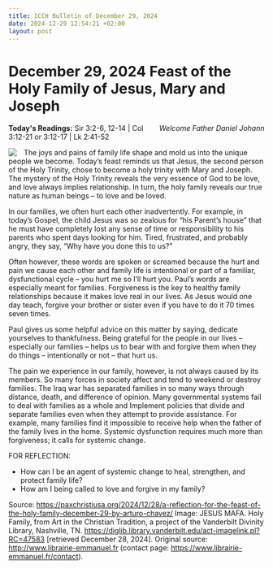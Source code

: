 ```yaml
---
title: ICCH Bulletin of December 29, 2024
date: 2024-12-29 12:54:21 +02:00
layout: post
---
```


# December 29, 2024 Feast of the Holy Family of Jesus, Mary and Joseph
<span style="float: right"><em>Welcome Father Daniel Johann</em></span>
**Today's Readings:** Sir 3:2-6, 12-14 | Col 3:12-21 or 3:12-17 | Lk 2:41-52


<img style="float: left; margin-right: 1em;" src="https://diglib.library.vanderbilt.edu/cdri/jpeg/Mafa001.jpg">

The joys and pains of family life shape and mold us into the unique people we become. Today’s feast reminds us that Jesus, the second person of the Holy Trinity, chose to become a holy trinity with Mary and Joseph. The mystery of the Holy Trinity reveals the very essence of God to be love, and love always implies relationship. In turn, the holy family reveals our true nature as human beings – to love and be loved.

In our families, we often hurt each other inadvertently. For example, in today’s Gospel, the child Jesus was so zealous for “his Parent’s house” that he must have completely lost any sense of time or responsibility to his parents who spent days looking for him. Tired, frustrated, and probably angry, they say, “Why have you done this to us?”

Often however, these words are spoken or screamed because the hurt and pain we cause each other and family life is intentional or part of a familiar, dysfunctional cycle – you hurt me so I’ll hurt you. Paul’s words are especially meant for families. Forgiveness is the key to healthy family relationships because it makes love real in our lives. As Jesus would one day teach, forgive your brother or sister even if you have to do it 70 times seven times.

Paul gives us some helpful advice on this matter by saying, dedicate yourselves to thankfulness. Being grateful for the people in our lives – especially our families – helps us to bear with and forgive them when they do things – intentionally or not – that hurt us.

The pain we experience in our family, however, is not always caused by its members. So many forces in society affect and tend to weekend or destroy families. The Iraq war has separated families in so many ways through distance, death, and difference of opinion. Many governmental systems fail to deal with families as a whole and Implement policies that divide and separate families even when they attempt to provide assistance. For example, many families find it impossible to receive help when the father of the family lives in the home. Systemic dysfunction requires much more than forgiveness; it calls for systemic change.

FOR REFLECTION:
- How can I be an agent of systemic change to heal, strengthen, and protect family life? 
- How am I being called to love and forgive in my family?

Source: https://paxchristiusa.org/2024/12/28/a-reflection-for-the-feast-of-the-holy-family-december-29-by-arturo-chavez/
Image: JESUS MAFA. Holy Family, from Art in the Christian Tradition, a project of the Vanderbilt Divinity Library, Nashville, TN. https://diglib.library.vanderbilt.edu/act-imagelink.pl?RC=47583 [retrieved December 28, 2024]. Original source: http://www.librairie-emmanuel.fr (contact page: https://www.librairie-emmanuel.fr/contact).




